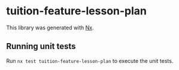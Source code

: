 # tuition-feature-lesson-plan

This library was generated with [Nx](https://nx.dev).

## Running unit tests

Run `nx test tuition-feature-lesson-plan` to execute the unit tests.

